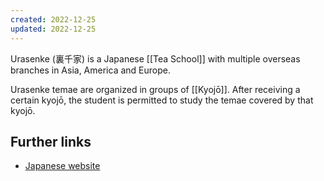 ```yaml
---
created: 2022-12-25
updated: 2022-12-25
---
```

Urasenke (裏千家) is a Japanese [[Tea School]] with multiple overseas branches in Asia, America and Europe.

Urasenke temae are organized in groups of [[Kyojō]]. After receiving a certain kyojō, the student is permitted to study the temae covered by that kyojō.

## Further links
- [Japanese website](https://www.urasenke.or.jp)
